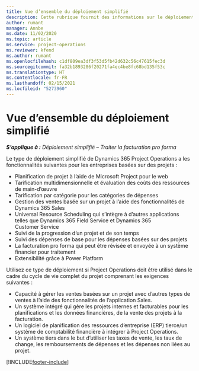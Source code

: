 ```yaml
---
title: Vue d’ensemble du déploiement simplifié
description: Cette rubrique fournit des informations sur le déploiement simplifié de Dynamics 365 Project Operations.
author: rumant
manager: Annbe
ms.date: 11/02/2020
ms.topic: article
ms.service: project-operations
ms.reviewer: kfend
ms.author: rumant
ms.openlocfilehash: c1df809ea3df3f53d5fb42d632c56c47615fec3d
ms.sourcegitcommit: fa32b1893286f20271fa4ec4be8fc68bd135f53c
ms.translationtype: HT
ms.contentlocale: fr-FR
ms.lasthandoff: 02/15/2021
ms.locfileid: "5273960"
---
```

# <a name="lite-deployment-overview"></a>Vue d’ensemble du déploiement simplifié

_**S’applique à :** Déploiement simplifié – Traiter la facturation pro forma_

Le type de déploiement simplifié de Dynamics 365 Project Operations a les fonctionnalités suivantes pour les entreprises basées sur des projets :

- Planification de projet à l’aide de Microsoft Project pour le web
- Tarification multidimensionnelle et évaluation des coûts des ressources de main-d’œuvre
- Tarification par catégorie pour les catégories de dépenses
- Gestion des ventes basée sur un projet à l’aide des fonctionnalités de Dynamics 365 Sales
- Universal Resource Scheduling qui s’intègre à d’autres applications telles que Dynamics 365 Field Service et Dynamics 365 Customer Service
- Suivi de la progression d’un projet et de son temps
- Suivi des dépenses de base pour les dépenses basées sur des projets
- La facturation pro forma qui peut être révisée et envoyée à un système financier pour traitement
- Extensibilité grâce à Power Platform

Utilisez ce type de déploiement si Project Operations doit être utilisé dans le cadre du cycle de vie complet du projet comprenant les exigences suivantes :

- Capacité à gérer les ventes basées sur un projet avec d’autres types de ventes à l’aide des fonctionnalités de l’application Sales.
- Un système intégré qui gère les projets internes et facturables pour les planifications et les données financières, de la vente des projets à la facturation.
- Un logiciel de planification des ressources d’entreprise (ERP) tierce/un système de comptabilité financière à intégrer à Project Operations.
- Un système tiers dans le but d’utiliser les taxes de vente, les taux de change, les remboursements de dépenses et les dépenses non liées au projet.


[!INCLUDE[footer-include](../includes/footer-banner.md)]